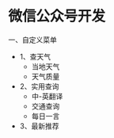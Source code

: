 # 微信公众号开发  
一、自定义菜单
 - 1、查天气
    - 当地天气
    - 天气质量
 - 2、实用查询
    - 中-英翻译
    - 交通查询
    - 每日一言
 - 3、最新推荐